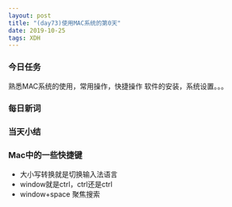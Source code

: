 ```yaml
---  
layout: post  
title: "(day73)使用MAC系统的第0天"   
date: 2019-10-25
tags: XDH    
---  
```


### 今日任务
熟悉MAC系统的使用，常用操作，快捷操作
软件的安装，系统设置。。。

### 每日新词


### 当天小结

### Mac中的一些快捷键
- 大小写转换就是切换输入法语言
- window就是ctrl，ctrl还是ctrl
- window+space 聚焦搜索